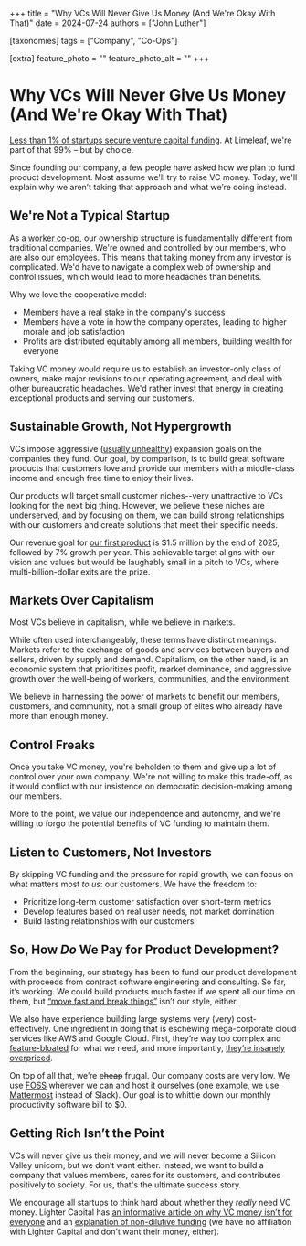 +++
title = "Why VCs Will Never Give Us Money (And We're Okay With That)"
date = 2024-07-24
authors = ["John Luther"]

[taxonomies]
tags = ["Company", "Co-Ops"]

[extra]
feature_photo = ""
feature_photo_alt = ""
+++

# Why VCs Will Never Give Us Money (And We're Okay With That)

[Less than 1% of startups secure venture capital funding](https://www.fundera.com/resources/startup-funding-statistics "VC funding statistics"). At Limeleaf, we're part of that 99% – but by choice.

Since founding our company, a few people have asked how we plan to fund product development. Most assume we'll try to raise VC money. Today, we'll explain why we aren’t taking that approach and what we’re doing instead.

<!-- more -->

## We're Not a Typical Startup

As a [worker co-op](https://institute.coop/what-worker-cooperative "What is a worker co-op?"), our ownership structure is fundamentally different from traditional companies. We're owned and controlled by our members, who are also our employees. This means that taking money from any investor is complicated. We'd have to navigate a complex web of ownership and control issues, which would lead to more headaches than benefits.

Why we love the cooperative model:

- Members have a real stake in the company's success
- Members have a vote in how the company operates, leading to higher morale and job satisfaction
- Profits are distributed equitably among all members, building wealth for everyone

Taking VC money would require us to establish an investor-only class of owners, make major revisions to our operating agreement, and deal with other bureaucratic headaches. We'd rather invest that energy in creating exceptional products and serving our customers.

## Sustainable Growth, Not Hypergrowth

VCs impose aggressive ([usually unhealthy](https://www.wheresyoured.at/the-rot-economy/ "The Rot Economy")) expansion goals on the companies they fund. Our goal, by comparison, is to build great software products that customers love and provide our members with a middle-class income and enough free time to enjoy their lives.

Our products will target small customer niches--very unattractive to VCs looking for the next big thing. However, we believe these niches are underserved, and by focusing on them, we can build strong relationships with our customers and create solutions that meet their specific needs.

Our revenue goal for [our first product](https://limecast.net "Limecast") is $1.5 million by the end of 2025, followed by 7% growth per year. This achievable target aligns with our vision and values but would be laughably small in a pitch to VCs, where multi-billion-dollar exits are the prize.

## Markets Over Capitalism

Most VCs believe in capitalism, while we believe in markets.

While often used interchangeably, these terms have distinct meanings. Markets refer to the exchange of goods and services between buyers and sellers, driven by supply and demand. Capitalism, on the other hand, is an economic system that prioritizes profit, market dominance, and aggressive growth over the well-being of workers, communities, and the environment. 

We believe in harnessing the power of markets to benefit our members, customers, and community, not a small group of elites who already have more than enough money.

## Control Freaks

Once you take VC money, you're beholden to them and give up a lot of control over your own company. We're not willing to make this trade-off, as it would conflict with our insistence on democratic decision-making among our members. 

More to the point, we value our independence and autonomy, and we're willing to forgo the potential benefits of VC funding to maintain them.

## Listen to Customers, Not Investors

By skipping VC funding and the pressure for rapid growth, we can focus on what matters most *to us*: our customers. We have the freedom to:

- Prioritize long-term customer satisfaction over short-term metrics
- Develop features based on real user needs, not market domination
- Build lasting relationships with our customers

## So, How *Do* We Pay for Product Development?

From the beginning, our strategy has been to fund our product development with proceeds from contract software engineering and consulting. So far, it’s working. We could build products much faster if we spent all our time on them, but [“move fast and break things”](https://xkcd.com/1428/ "xkcd Move fast and Break Things") isn’t our style, either.

We also have experience building large systems very (very) cost-effectively. One ingredient in doing that is eschewing mega-corporate cloud services like AWS and Google Cloud. First, they’re way too complex and [feature-bloated](https://cloud.google.com/products?hl=en) for what we need, and more importantly, [they’re insanely overpriced](https://www.hivelocity.net/blog/aws-bandwidth-expensive/).

On top of all that, we’re ~~cheap~~ frugal. Our company costs are very low. We use [FOSS](https://www.wikiwand.com/en/Free_and_open-source_software "Free and Open-Source Software") wherever we can and host it ourselves (one example, we use [Mattermost](https://mattermost.com/ "Mattermost") instead of Slack). Our goal is to whittle down our monthly productivity software bill to $0. 

## Getting Rich Isn’t the Point

VCs will never give us their money, and we will never become a Silicon Valley unicorn, but we don’t want either. Instead, we want to build a company that values members, cares for its customers, and contributes positively to society. For us, that's the ultimate success story.

We encourage all startups to think hard about whether they *really* need VC money. Lighter Capital has [an informative article on why VC money isn’t for everyone](https://www.lightercapital.com/blog/6-reasons-vc-funding-isnt-always-the-best-goal "Six Reasons Why VC Funding Isn't Always the Best Goal") and an [explanation of non-dilutive funding](https://www.lightercapital.com/blog/what-is-non-dilutive-funding "What is Non-Dilutive Funding?") (we have no affiliation with Lighter Capital and don't want their money, either).